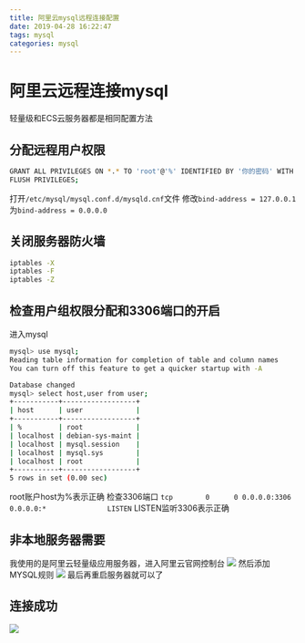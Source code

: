 ```yaml
---
title: 阿里云mysql远程连接配置
date: 2019-04-28 16:22:47
tags: mysql
categories: mysql
---
```

# 阿里云远程连接mysql
轻量级和ECS云服务器都是相同配置方法

## 分配远程用户权限
```bash
GRANT ALL PRIVILEGES ON *.* TO 'root'@'%' IDENTIFIED BY '你的密码' WITH GRANT OPTION; 
FLUSH PRIVILEGES;
```
打开``/etc/mysql/mysql.conf.d/mysqld.cnf``文件 
修改``bind-address = 127.0.0.1``为``bind-address = 0.0.0.0``

## 关闭服务器防火墙
```bash
iptables -X
iptables -F
iptables -Z
```
## 检查用户组权限分配和3306端口的开启
进入mysql
```bash
mysql> use mysql;
Reading table information for completion of table and column names
You can turn off this feature to get a quicker startup with -A

Database changed
mysql> select host,user from user;
+-----------+------------------+
| host      | user             |
+-----------+------------------+
| %         | root             |
| localhost | debian-sys-maint |
| localhost | mysql.session    |
| localhost | mysql.sys        |
| localhost | root             |
+-----------+------------------+
5 rows in set (0.00 sec)
```
root账户host为%表示正确
检查3306端口
``tcp        0      0 0.0.0.0:3306            0.0.0.0:*               LISTEN``
LISTEN监听3306表示正确

## 非本地服务器需要
我使用的是阿里云轻量级应用服务器，进入阿里云官网控制台
![](https://i.loli.net/2019/04/28/5cc567aa4c8c0.jpg)
然后添加MYSQL规则
![](https://i.loli.net/2019/04/28/5cc567e0e1d69.png)
最后再重启服务器就可以了

## 连接成功 
![](https://i.loli.net/2019/04/28/5cc5683c13fc6.png)
